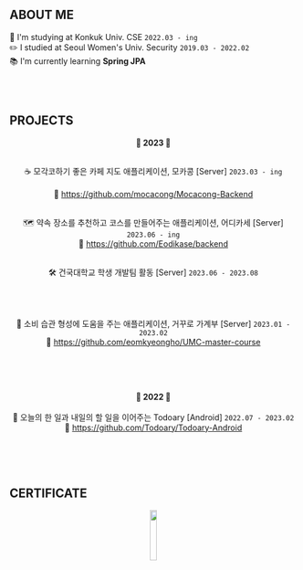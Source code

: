 ## ABOUT ME
🏫 I'm studying at Konkuk Univ. CSE `2022.03 - ing`
<br>
✏️ I studied at Seoul Women's Univ. Security `2019.03 - 2022.02`
<br>
📚 I'm currently learning **Spring JPA**

<br><br>

## PROJECTS
<div align="center">
  
  **🌱 2023 🌱**
  <br>
  <br>

  ☕️ 모각코하기 좋은 카페 지도 애플리케이션, 모카콩 [Server] `2023.03 - ing`
  <br>  
  🔗 https://github.com/mocacong/Mocacong-Backend
  <br><br>

  🗺️ 약속 장소를 추천하고 코스를 만들어주는 애플리케이션, 어디카세 [Server] `2023.06 - ing`
  <br>
  🔗 https://github.com/Eodikase/backend
  <br><br>

  🛠️ 건국대학교 학생 개발팀 활동 [Server] `2023.06 - 2023.08`
  <br><br>

  <br><br>
  🐽 소비 습관 형성에 도움을 주는 애플리케이션, 거꾸로 가계부 [Server] `2023.01 - 2023.02`
  <br>
  🔗 https://github.com/eomkyeongho/UMC-master-course

  <br><br><br>

  **🌱 2022 🌱**
  <br><br>
  📆 오늘의 한 일과 내일의 할 일을 이어주는 Todoary [Android] `2022.07 - 2023.02`
  <br>
  🔗 https://github.com/Todoary/Todoary-Android
</div>

<br><br><br>

## CERTIFICATE
<div style="text-align:center;">
  <img src="https://github.com/Ji-soo708/Ji-soo708/assets/69844138/9349fe86-95a8-4b6a-a08e-0fb71b606e60.png" width="15%" height="15%">
</div>
